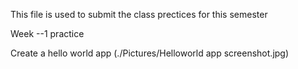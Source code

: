 This file is used to submit the class prectices for this semester 

Week --1 practice 

Create a hello world app 
(./Pictures/Helloworld app screenshot.jpg)


